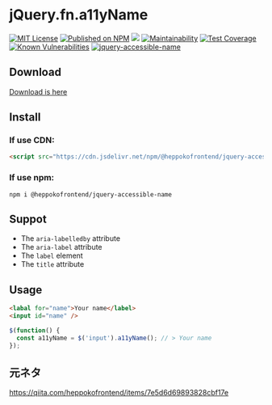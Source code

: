 # jQuery.fn.a11yName

[![MIT License](http://img.shields.io/badge/license-MIT-blue.svg?style=flat)](LICENSE) [![Published on NPM](https://img.shields.io/npm/v/@heppokofrontend/jquery-accessible-name.svg)](https://www.npmjs.com/package/@heppokofrontend/jquery-accessible-name) [![](https://data.jsdelivr.com/v1/package/npm/@heppokofrontend/jquery-accessible-name/badge)](https://www.jsdelivr.com/package/npm/@heppokofrontend/jquery-accessible-name) [![Maintainability](https://api.codeclimate.com/v1/badges/49aacee2d65e23198462/maintainability)](https://codeclimate.com/github/heppokofrontend/jquery-accessible-name/maintainability) [![Test Coverage](https://api.codeclimate.com/v1/badges/49aacee2d65e23198462/test_coverage)](https://codeclimate.com/github/heppokofrontend/jquery-accessible-name/test_coverage) [![Known Vulnerabilities](https://snyk.io/test/npm/@heppokofrontend/jquery-accessible-name/badge.svg)](https://snyk.io/test/npm/@heppokofrontend/jquery-accessible-name)
 [![jquery-accessible-name](https://snyk.io/advisor/npm-package/@heppokofrontend/jquery-accessible-name/badge.svg)](https://snyk.io/advisor/npm-package/@heppokofrontend/jquery-accessible-name)


## Download

[Download is here](./lib)

## Install

### If use CDN:

```html
<script src="https://cdn.jsdelivr.net/npm/@heppokofrontend/jquery-accessible-name@0.1.2/dist/jquery.accessibleName.min.js"></script>
```

### If use npm:

```shell
npm i @heppokofrontend/jquery-accessible-name
```

## Suppot

- The `aria-labelledby` attribute
- The `aria-label` attribute
- The `label` element
- The `title` attribute

## Usage

```html
<labal for="name">Your name</label>
<input id="name" />
```

```js
$(function() {
  const a11yName = $('input').a11yName(); // > Your name
});
```

## 元ネタ

<https://qiita.com/heppokofrontend/items/7e5d6d69893828cbf17e>
